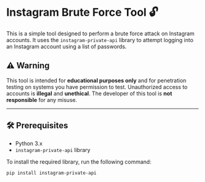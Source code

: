 # Instagram Brute Force Tool 🔓

This is a simple tool designed to perform a brute force attack on Instagram accounts. It uses the `instagram-private-api` library to attempt logging into an Instagram account using a list of passwords.

## ⚠️ Warning
This tool is intended for **educational purposes only** and for penetration testing on systems you have permission to test. Unauthorized access to accounts is **illegal** and **unethical**. The developer of this tool is **not responsible** for any misuse.

---

## 🛠️ Prerequisites

- Python 3.x
- `instagram-private-api` library

To install the required library, run the following command:

```bash
pip install instagram-private-api
